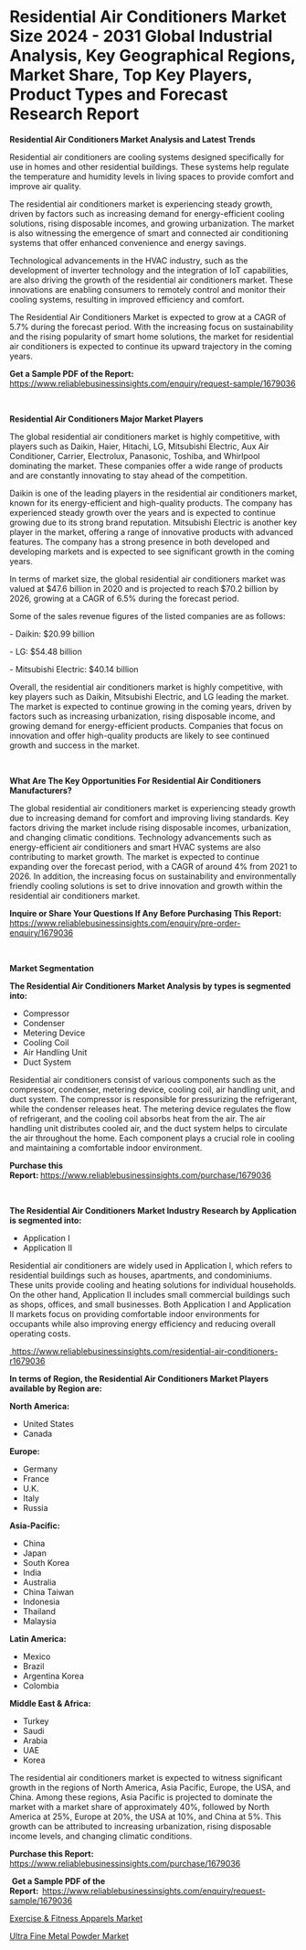 <p><h1>Residential Air Conditioners Market Size 2024 - 2031 Global Industrial Analysis, Key Geographical Regions, Market Share, Top Key Players, Product Types and Forecast Research Report</h1></p><p><strong>Residential Air Conditioners Market Analysis and Latest Trends</strong></p>
<p><p>Residential air conditioners are cooling systems designed specifically for use in homes and other residential buildings. These systems help regulate the temperature and humidity levels in living spaces to provide comfort and improve air quality.</p><p>The residential air conditioners market is experiencing steady growth, driven by factors such as increasing demand for energy-efficient cooling solutions, rising disposable incomes, and growing urbanization. The market is also witnessing the emergence of smart and connected air conditioning systems that offer enhanced convenience and energy savings.</p><p>Technological advancements in the HVAC industry, such as the development of inverter technology and the integration of IoT capabilities, are also driving the growth of the residential air conditioners market. These innovations are enabling consumers to remotely control and monitor their cooling systems, resulting in improved efficiency and comfort.</p><p>The Residential Air Conditioners Market is expected to grow at a CAGR of 5.7% during the forecast period. With the increasing focus on sustainability and the rising popularity of smart home solutions, the market for residential air conditioners is expected to continue its upward trajectory in the coming years.</p></p>
<p><strong>Get a Sample PDF of the Report:&nbsp;</strong> <a href="https://www.reliablebusinessinsights.com/enquiry/request-sample/1679036">https://www.reliablebusinessinsights.com/enquiry/request-sample/1679036</a></p>
<p>&nbsp;</p>
<p><strong>Residential Air Conditioners Major Market Players</strong></p>
<p><p>The global residential air conditioners market is highly competitive, with players such as Daikin, Haier, Hitachi, LG, Mitsubishi Electric, Aux Air Conditioner, Carrier, Electrolux, Panasonic, Toshiba, and Whirlpool dominating the market. These companies offer a wide range of products and are constantly innovating to stay ahead of the competition.</p><p>Daikin is one of the leading players in the residential air conditioners market, known for its energy-efficient and high-quality products. The company has experienced steady growth over the years and is expected to continue growing due to its strong brand reputation. Mitsubishi Electric is another key player in the market, offering a range of innovative products with advanced features. The company has a strong presence in both developed and developing markets and is expected to see significant growth in the coming years.</p><p>In terms of market size, the global residential air conditioners market was valued at $47.6 billion in 2020 and is projected to reach $70.2 billion by 2026, growing at a CAGR of 6.5% during the forecast period.</p><p>Some of the sales revenue figures of the listed companies are as follows:</p><p>- Daikin: $20.99 billion</p><p>- LG: $54.48 billion</p><p>- Mitsubishi Electric: $40.14 billion</p><p>Overall, the residential air conditioners market is highly competitive, with key players such as Daikin, Mitsubishi Electric, and LG leading the market. The market is expected to continue growing in the coming years, driven by factors such as increasing urbanization, rising disposable income, and growing demand for energy-efficient products. Companies that focus on innovation and offer high-quality products are likely to see continued growth and success in the market.</p></p>
<p>&nbsp;</p>
<p><strong>What Are The Key Opportunities For Residential Air Conditioners Manufacturers?</strong></p>
<p><p>The global residential air conditioners market is experiencing steady growth due to increasing demand for comfort and improving living standards. Key factors driving the market include rising disposable incomes, urbanization, and changing climatic conditions. Technology advancements such as energy-efficient air conditioners and smart HVAC systems are also contributing to market growth. The market is expected to continue expanding over the forecast period, with a CAGR of around 4% from 2021 to 2026. In addition, the increasing focus on sustainability and environmentally friendly cooling solutions is set to drive innovation and growth within the residential air conditioners market.</p></p>
<p><strong>Inquire or Share Your Questions If Any Before Purchasing This Report:</strong> <a href="https://www.reliablebusinessinsights.com/enquiry/pre-order-enquiry/1679036">https://www.reliablebusinessinsights.com/enquiry/pre-order-enquiry/1679036</a></p>
<p>&nbsp;</p>
<p><strong>Market Segmentation</strong></p>
<p><strong>The Residential Air Conditioners Market Analysis by types is segmented into:</strong></p>
<p><ul><li>Compressor</li><li>Condenser</li><li>Metering Device</li><li>Cooling Coil</li><li>Air Handling Unit</li><li>Duct System</li></ul></p>
<p><p>Residential air conditioners consist of various components such as the compressor, condenser, metering device, cooling coil, air handling unit, and duct system. The compressor is responsible for pressurizing the refrigerant, while the condenser releases heat. The metering device regulates the flow of refrigerant, and the cooling coil absorbs heat from the air. The air handling unit distributes cooled air, and the duct system helps to circulate the air throughout the home. Each component plays a crucial role in cooling and maintaining a comfortable indoor environment.</p></p>
<p><strong>Purchase this Report:&nbsp;</strong><a href="https://www.reliablebusinessinsights.com/purchase/1679036">https://www.reliablebusinessinsights.com/purchase/1679036</a></p>
<p>&nbsp;</p>
<p><strong>The Residential Air Conditioners Market Industry Research by Application is segmented into:</strong></p>
<p><ul><li>Application I</li><li>Application II</li></ul></p>
<p><p>Residential air conditioners are widely used in Application I, which refers to residential buildings such as houses, apartments, and condominiums. These units provide cooling and heating solutions for individual households. On the other hand, Application II includes small commercial buildings such as shops, offices, and small businesses. Both Application I and Application II markets focus on providing comfortable indoor environments for occupants while also improving energy efficiency and reducing overall operating costs.</p></p>
<p><a href="https://www.reliablebusinessinsights.com/residential-air-conditioners-r1679036">&nbsp;https://www.reliablebusinessinsights.com/residential-air-conditioners-r1679036</a></p>
<p><strong>In terms of Region, the Residential Air Conditioners Market Players available by Region are:</strong></p>
<p>
    <p> <strong> North America: </strong>
        <ul>
            <li>United States</li>
            <li>Canada</li>
        </ul>
        </p> 
    <p> <strong> Europe: </strong>
        <ul>
            <li>Germany</li>
            <li>France</li>
            <li>U.K.</li>
            <li>Italy</li>
            <li>Russia</li>
        </ul>
        </p> 
    <p> <strong> Asia-Pacific: </strong>
        <ul>
            <li>China</li>
            <li>Japan</li>
            <li>South Korea</li>
            <li>India</li>
            <li>Australia</li>
            <li>China Taiwan</li>
            <li>Indonesia</li>
            <li>Thailand</li>
            <li>Malaysia</li>
        </ul>
        </p> 
    <p> <strong> Latin America: </strong>
        <ul>
            <li>Mexico</li>
            <li>Brazil</li>
            <li>Argentina Korea</li>
            <li>Colombia</li>
        </ul>
        </p> 
    <p> <strong> Middle East & Africa: </strong>
        <ul>
            <li>Turkey</li>
            <li>Saudi</li>
            <li>Arabia</li>
            <li>UAE</li>
            <li>Korea</li>
        </ul>
    </p>
    </p>
<p><p>The residential air conditioners market is expected to witness significant growth in the regions of North America, Asia Pacific, Europe, the USA, and China. Among these regions, Asia Pacific is projected to dominate the market with a market share of approximately 40%, followed by North America at 25%, Europe at 20%, the USA at 10%, and China at 5%. This growth can be attributed to increasing urbanization, rising disposable income levels, and changing climatic conditions.</p></p>
<p><strong>Purchase this Report: </strong><a href="https://www.reliablebusinessinsights.com/purchase/1679036">https://www.reliablebusinessinsights.com/purchase/1679036</a></p>
<p>&nbsp;<strong>Get a Sample PDF of the Report:&nbsp;&nbsp;</strong><a href="https://www.reliablebusinessinsights.com/enquiry/request-sample/1679036">https://www.reliablebusinessinsights.com/enquiry/request-sample/1679036</a></p>
<p><strong></strong></p>
<p><p><a href="https://view.publitas.com/reportprime-1/exercise-fitness-apparels-market-size-market-outlook-and-market-forecast-2024-to-2031/">Exercise & Fitness Apparels Market</a></p><p><a href="https://view.publitas.com/reportprime-1/ultra-fine-metal-powder-market-analysis-its-cagr-market-segmentation-and-global-industry-overview/">Ultra Fine Metal Powder Market</a></p></p>